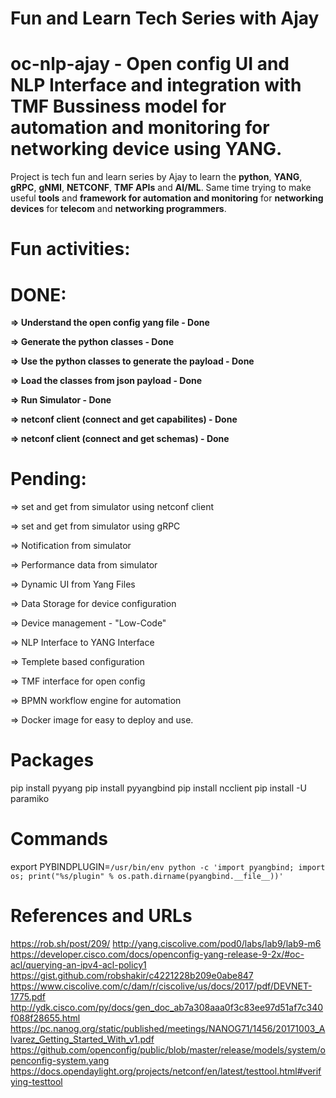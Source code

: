 # Fun and Learn Tech Series with Ajay

# oc-nlp-ajay - Open config UI and NLP Interface and integration with TMF Bussiness model for automation and monitoring for networking device using YANG.

Project is tech fun and learn series by Ajay to learn the **python**, **YANG**, **gRPC**, **gNMI**, **NETCONF**, **TMF APIs** and **AI/ML**. 
Same time trying to make useful **tools** and **framework for automation and monitoring** for **networking devices** for **telecom** and **networking programmers**. 

# Fun activities:

#    DONE:

**=>  Understand the open config yang file - Done**

**=>  Generate the python classes - Done**

**=>  Use the python classes to generate the payload - Done**

**=>  Load the classes from json payload - Done**

**=>  Run Simulator - Done**

**=>  netconf client (connect and get capabilites) - Done**

**=>  netconf client (connect and get schemas) - Done**

#    Pending:

=>  set and get from simulator using netconf client

=>  set and get from simulator using  gRPC

=>  Notification from simulator

=>  Performance data from simulator

=> Dynamic UI from Yang Files

=> Data Storage for device configuration

=> Device management - "Low-Code"

=> NLP Interface to YANG Interface

=> Templete based configuration

=> TMF interface for open config

=> BPMN workflow engine for automation

=> Docker image for easy to deploy and use.


# Packages
pip install pyyang
pip install pyyangbind
pip install ncclient
pip install -U paramiko 

# Commands
export PYBINDPLUGIN=`/usr/bin/env python -c 'import pyangbind; import os; print("%s/plugin" % os.path.dirname(pyangbind.__file__))'`

# References and URLs 

https://rob.sh/post/209/
http://yang.ciscolive.com/pod0/labs/lab9/lab9-m6
https://developer.cisco.com/docs/openconfig-yang-release-9-2x/#oc-acl/querying-an-ipv4-acl-policy1
https://gist.github.com/robshakir/c4221228b209e0abe847
https://www.ciscolive.com/c/dam/r/ciscolive/us/docs/2017/pdf/DEVNET-1775.pdf
http://ydk.cisco.com/py/docs/gen_doc_ab7a308aaa0f3c83ee97d51af7c340f088f28655.html
https://pc.nanog.org/static/published/meetings/NANOG71/1456/20171003_Alvarez_Getting_Started_With_v1.pdf
https://github.com/openconfig/public/blob/master/release/models/system/openconfig-system.yang
https://docs.opendaylight.org/projects/netconf/en/latest/testtool.html#verifying-testtool
